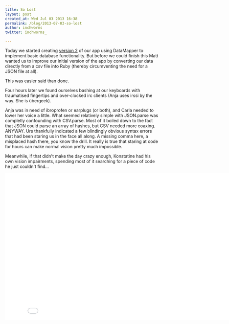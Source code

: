 ```yaml
---
title: So Lost
layout: post
created_at: Wed Jul 03 2013 16:38
permalink: /blog/2013-07-03-so-lost
author: inchworms
twitter: inchworms_

---
```


Today we started creating [version 2](https://github.com/inchworms/songs_by_nancy_v2) of our app using DataMapper to implement basic database functionality. But before we could finish this Matt wanted us to improve our initial version of the app by converting our data directly from a csv file into Ruby (thereby circumventing the need for a JSON file at all).

This was easier said than done.

Four hours later we found ourselves bashing at our keyboards with traumatised fingertips and over-clocked irc clients (Anja uses irssi by the way. She is übergeek).

Anja was in need of ibroprofen or earplugs (or both), and Carla needed to lower her voice a little. What seemed relatively simple with JSON.parse was completly confounding with CSV.parse. Most of it boiled down to the fact that JSON could parse an array of hashes, but CSV needed more coaxing. ANYWAY. Urs thankfully indicated a few blindingly obvious syntax errors that had been staring us in the face all along. A missing comma here, a misplaced hash there, you know the drill. It really is true that staring at code for hours can make normal vision pretty much impossible.

Meanwhile, if that didn't make the day crazy enough, Konstatine had his own vision impairments, spending most of it searching for a piece of code he just couldn't find...

<iframe width="835" height="480" src="//www.youtube.com/embed/xDklw2MfFhQ?rel=0" frameborder="0" allowfullscreen></iframe>




